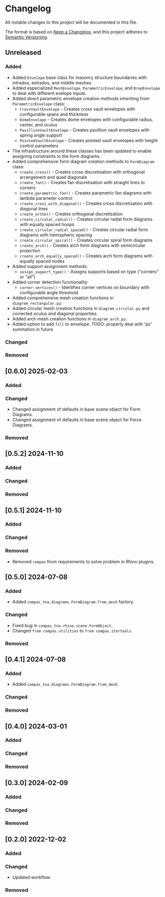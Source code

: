 # Changelog

All notable changes to this project will be documented in this file.

The format is based on [Keep a Changelog](https://keepachangelog.com/en/1.0.0/),
and this project adheres to [Semantic Versioning](https://semver.org/spec/v2.0.0.html).

## Unreleased

### Added

* Added `Envelope` base class for masonry structure boundaries with intrados, extrados, and middle meshes
* Added especialized `MeshEnvelope`, `ParametricEnvelope`, and `BrepEnvelope` to deal with different evelope inputs.
* Added direct parametric envelope creation methods inheriting from `ParametricEnvelope` class:
  * `CrossVaultEnvelope` - Creates cross vault envelopes with configurable spans and thickness
  * `DomeEnvelope` - Creates dome envelopes with configurable radius, center, and oculus
  * `PavillionVaultEnvelope` - Creates pavillion vault envelopes with spring angle support
  * `PointedVaultEnvelope` - Creates pointed vault envelopes with height control parameters
* The infrastructure around these classes has been updated to enable assigning constraints to the form diagrams.
* Added comprehensive form diagram creation methods to `FormDiagram` class:
  * `create_cross()` - Creates cross discretisation with orthogonal arrangement and quad diagonals
  * `create_fan()` - Creates fan discretisation with straight lines to corners
  * `create_parametric_fan()` - Creates parametric fan diagrams with lambda parameter control
  * `create_cross_with_diagonal()` - Creates cross discretisation with diagonal lines
  * `create_ortho()` - Creates orthogonal discretisation
  * `create_circular_radial()` - Creates circular radial form diagrams with equally spaced hoops
  * `create_circular_radial_spaced()` - Creates circular radial form diagrams with hemispheric spacing
  * `create_circular_spiral()` - Creates circular spiral form diagrams
  * `create_arch()` - Creates arch form diagrams with semicircular projection
  * `create_arch_equally_spaced()` - Creates arch form diagrams with equally spaced nodes
* Added support assignment methods:
  * `assign_support_type()` - Assigns supports based on type ("corners" or "all")
* Added corner detection functionality:
  * `corner_vertices()` - Identifies corner vertices on boundary with configurable angle threshold
* Added comprehensive mesh creation functions in `diagram_rectangular.py`:
* Added circular mesh creation functions in `diagram_circular.py` and corrected oculus and diagonal properties.
* Added arch mesh creation functions in `diagram_arch.py`:
* Added option to add `fill` to envelope. TODO: properly deal with 'pz' summation in future

### Changed

### Removed


## [0.6.0] 2025-02-03

### Added

### Changed

* Changed assignment of defaults in base scene object for Form Diagrams.
* Changed assignment of defaults in base scene object for Force Diagrams.

### Removed


## [0.5.2] 2024-11-10

### Added

### Changed

### Removed


## [0.5.1] 2024-11-10

### Added

### Changed

### Removed

* Removed `compas` from requirements to solve problem in Rhino plugins.


## [0.5.0] 2024-07-08

### Added

* Added `compas_tna.diagrams.FormDiagram.from_mesh` factory.

### Changed

* Fixed bug in `compas_tna.rhino.scene.FormObject`.
* Changed `from compas.utilities` to `from compas.itertools`.

### Removed

## [0.4.1] 2024-07-08

### Added

* Added `compas_tna.diagrams.FormDiagram.from_mesh`.

### Changed

### Removed

## [0.4.0] 2024-03-01

### Added

### Changed

### Removed

## [0.3.0] 2024-02-09

### Added

### Changed

### Removed

## [0.2.0] 2022-12-02

### Added

### Changed

* Updated workflow.

### Removed
